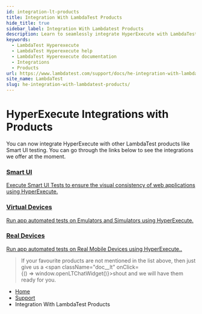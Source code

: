 ```yaml
---
id: integration-lt-products
title: Integration With LambdaTest Products
hide_title: true
sidebar_label: Integration With Lambdatest Products
description: Learn to seamlessly integrate HyperExecute with LambdaTest products like Smart UI Testing for enhanced and efficient testing experiences!
keywords:
  - LambdaTest Hyperexecute
  - LambdaTest Hyperexecute help
  - LambdaTest Hyperexecute documentation
  - Integrations
  - Products
url: https://www.lambdatest.com/support/docs/he-integration-with-lambdatest-products/
site_name: LambdaTest
slug: he-integration-with-lambdatest-products/
---
```


<script type="application/ld+json"
      dangerouslySetInnerHTML={{ __html: JSON.stringify({
       "@context": "https://schema.org",
        "@type": "BreadcrumbList",
        "itemListElement": [{
          "@type": "ListItem",
          "position": 1,
          "name": "Home",
          "item": "https://www.lambdatest.com"
        },{
          "@type": "ListItem",
          "position": 2,
          "name": "Support",
          "item": "https://www.lambdatest.com/support/docs/"
        },{
          "@type": "ListItem",
          "position": 3,
          "name": "Integration with LambdaTest Products",
          "item": "https://www.lambdatest.com/support/docs/he-integration-with-lambdatest-products/"
        }]
      })
    }}
></script>

# HyperExecute Integrations with Products

You can now integrate HyperExecute with other LambdaTest products like Smart UI testing. You can go through the links below to see the integrations we offer at the moment. 

<div className="support_main">
  
  <a href = "/support/docs/smart-ui-testing/">
  <div className="support_inners">
    <h3>Smart UI</h3>
    <p>Execute Smart UI Tests to ensure the visual consistency of web applications using HyperExecute.</p>
  </div>
  </a>
  
  <a href = "/support/docs/hyperexecute-integration-with-virtual-devices/">
  <div className="support_inners">
    <h3>Virtual Devices</h3>
    <p>Run app automated tests on Emulators and Simulators using HyperExecute.</p>
  </div>
  </a>

  <a href = "/support/docs/real-devices-integration-with-hyperexecute/">
  <div className="support_inners">
    <h3>Real Devices</h3>
    <p>Run app automated tests on Real Mobile Devices using HyperExecute..</p>
  </div>
  </a>

</div>

>If your favourite products are not mentioned in the list above, then just give us a <span className="doc__lt" onClick={() => window.openLTChatWidget()}>shout</span> and we will have them ready for you.

<nav aria-label="breadcrumbs">
  <ul className="breadcrumbs">
    <li className="breadcrumbs__item">
      <a className="breadcrumbs__link" target="_self" href="https://www.lambdatest.com">
        Home
      </a>
    </li>
    <li className="breadcrumbs__item">
      <a className="breadcrumbs__link" target="_self" href="https://www.lambdatest.com/support/docs/">
        Support
      </a>
    </li>
    <li className="breadcrumbs__item breadcrumbs__item--active">
      <span className="breadcrumbs__link">
       Integration With LambdaTest Products
      </span>
    </li>
  </ul>
</nav>